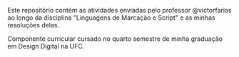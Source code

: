Este repositório contém as atividades enviadas pelo professor @victorfarias ao longo da disciplina "Linguagens de Marcação e Script" e as minhas resoluções delas.

Componente curricular cursado no quarto semestre de minha graduação em Design Digital na UFC.
